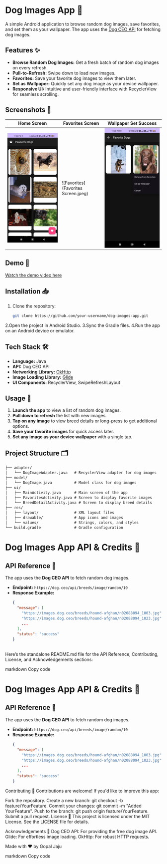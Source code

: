 # Dog Images App 🐶

A simple Android application to browse random dog images, save favorites, and set them as your wallpaper. The app uses the [Dog CEO API](https://dog.ceo/dog-api/) for fetching dog images.

## Features ✨
- **Browse Random Dog Images:** Get a fresh batch of random dog images on every refresh.
- **Pull-to-Refresh:** Swipe down to load new images.
- **Favorites:** Save your favorite dog images to view them later.
- **Set as Wallpaper:** Quickly set any dog image as your device wallpaper.
- **Responsive UI:** Intuitive and user-friendly interface with RecyclerView for seamless scrolling.

## Screenshots 📸
| Home Screen  | Favorites Screen | Wallpaper Set Success |
|--------------|------------------|-----------------------|
| ![Home](Home_Screen.jpeg) | ![Favorites](Favorites Screen.jpeg) | ![Wallpaper Success](Wallpaper_SET.jpeg) |

## Demo 🎥
[Watch the demo video here](https://github.com/Gops0/DogAPI_wallpaper/DogAPI_DEMO.mp4)

## Installation 📥

1. Clone the repository:
   ```bash
   git clone https://github.com/your-username/dog-images-app.git
2.Open the project in Android Studio.
3.Sync the Gradle files.
4.Run the app on an Android device or emulator.


## Tech Stack 🛠️
- **Language:** Java
- **API:** Dog CEO API
- **Networking Library:** [OkHttp](https://square.github.io/okhttp/)
- **Image Loading Library:** [Glide](https://github.com/bumptech/glide)
- **UI Components:** RecyclerView, SwipeRefreshLayout

## Usage 🚀
1. **Launch the app** to view a list of random dog images.
2. **Pull down to refresh** the list with new images.
3. **Tap on any image** to view breed details or long-press to get additional options.
4. **Save your favorite images** for quick access later.
5. **Set any image as your device wallpaper** with a single tap.

## Project Structure 🗂️
```plaintext
├── adapter/
│   └── DogImageAdapter.java   # RecyclerView adapter for dog images
├── model/
│   └── DogImage.java          # Model class for dog images
├── ui/
│   ├── MainActivity.java      # Main screen of the app
│   ├── FavoritesActivity.java # Screen to display favorite images
│   └── BreedDetailActivity.java # Screen to display breed details
├── res/
│   ├── layout/                # XML layout files
│   ├── drawable/              # App icons and images
│   └── values/                # Strings, colors, and styles
└── build.gradle               # Gradle configuration
```


# Dog Images App API & Credits 📜

## API Reference 🔗
The app uses the **Dog CEO API** to fetch random dog images.

- **Endpoint:** `https://dog.ceo/api/breeds/image/random/10`
- **Response Example:**
  ```json
  {
    "message": [
      "https://images.dog.ceo/breeds/hound-afghan/n02088094_1003.jpg",
      "https://images.dog.ceo/breeds/hound-afghan/n02088094_1023.jpg",
      ...
    ],
    "status": "success"
  }



Here’s the standalone README.md file for the API Reference, Contributing, License, and Acknowledgements sections:

markdown
Copy code
# Dog Images App API & Credits 📜

## API Reference 🔗
The app uses the **Dog CEO API** to fetch random dog images.

- **Endpoint:** `https://dog.ceo/api/breeds/image/random/10`
- **Response Example:**
  ```json
  {
    "message": [
      "https://images.dog.ceo/breeds/hound-afghan/n02088094_1003.jpg",
      "https://images.dog.ceo/breeds/hound-afghan/n02088094_1023.jpg",
      ...
    ],
    "status": "success"
  }
Contributing 🤝
Contributions are welcome! If you'd like to improve this app:

Fork the repository.
Create a new branch: git checkout -b feature/YourFeature.
Commit your changes: git commit -m "Added YourFeature".
Push to the branch: git push origin feature/YourFeature.
Submit a pull request.
License 📄
This project is licensed under the MIT License. See the LICENSE file for details.

Acknowledgements 🙏
Dog CEO API: For providing the free dog image API.
Glide: For effortless image loading.
OkHttp: For robust HTTP requests.


Made with ❤️ by Gopal Jaju

markdown
Copy code




